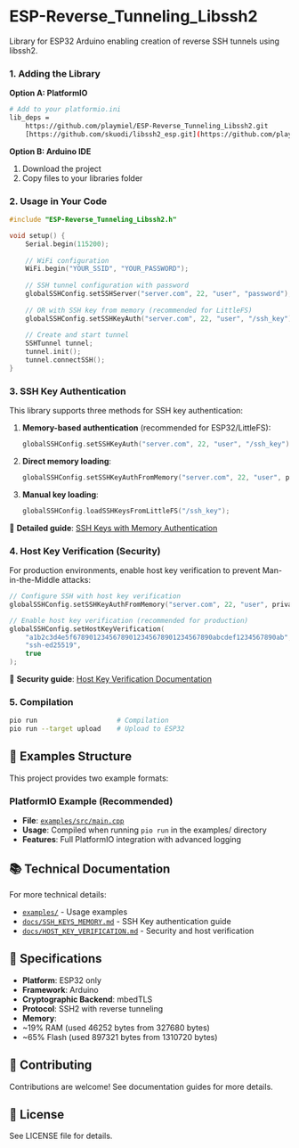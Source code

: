 # ESP-Reverse_Tunneling_Libssh2

Library for ESP32 Arduino enabling creation of reverse SSH tunnels using libssh2.

### 1. Adding the Library

**Option A: PlatformIO**
```bash
# Add to your platformio.ini
lib_deps = 
    https://github.com/playmiel/ESP-Reverse_Tunneling_Libssh2.git
    [https://github.com/skuodi/libssh2_esp.git](https://github.com/playmiel/libssh2_esp32)
```

**Option B: Arduino IDE**
1. Download the project
2. Copy files to your libraries folder

### 2. Usage in Your Code

```cpp
#include "ESP-Reverse_Tunneling_Libssh2.h"

void setup() {
    Serial.begin(115200);
    
    // WiFi configuration
    WiFi.begin("YOUR_SSID", "YOUR_PASSWORD");
    
    // SSH tunnel configuration with password
    globalSSHConfig.setSSHServer("server.com", 22, "user", "password");
    
    // OR with SSH key from memory (recommended for LittleFS)
    globalSSHConfig.setSSHKeyAuth("server.com", 22, "user", "/ssh_key");
    
    // Create and start tunnel
    SSHTunnel tunnel;
    tunnel.init();
    tunnel.connectSSH();
}
```

### 3. SSH Key Authentication

This library supports three methods for SSH key authentication:

1. **Memory-based authentication** (recommended for ESP32/LittleFS):
   ```cpp
   globalSSHConfig.setSSHKeyAuth("server.com", 22, "user", "/ssh_key");
   ```

2. **Direct memory loading**:
   ```cpp
   globalSSHConfig.setSSHKeyAuthFromMemory("server.com", 22, "user", privateKey, publicKey);
   ```

3. **Manual key loading**:
   ```cpp
   globalSSHConfig.loadSSHKeysFromLittleFS("/ssh_key");
   ```

📖 **Detailed guide**: [SSH Keys with Memory Authentication](docs/SSH_KEYS_MEMORY.md)

### 4. Host Key Verification (Security)

For production environments, enable host key verification to prevent Man-in-the-Middle attacks:

```cpp
// Configure SSH with host key verification
globalSSHConfig.setSSHKeyAuthFromMemory("server.com", 22, "user", privateKey, publicKey);

// Enable host key verification (recommended for production)
globalSSHConfig.setHostKeyVerification(
    "a1b2c3d4e5f67890123456789012345678901234567890abcdef1234567890ab",  // SHA256 fingerprint
    "ssh-ed25519",                                                      // Key type
    true                                                               // Enable verification
);
```

📖 **Security guide**: [Host Key Verification Documentation](docs/HOST_KEY_VERIFICATION.md)

### 5. Compilation

```bash
pio run                    # Compilation
pio run --target upload    # Upload to ESP32
```

## 📁 Examples Structure

This project provides two example formats:

### PlatformIO Example (Recommended)
- **File**: [`examples/src/main.cpp`](examples/src/main.cpp)
- **Usage**: Compiled when running `pio run` in the examples/ directory
- **Features**: Full PlatformIO integration with advanced logging


## 📚 Technical Documentation

For more technical details:

- [`examples/`](examples/) - Usage examples
- [`docs/SSH_KEYS_MEMORY.md`](docs/SSH_KEYS_MEMORY.md) - SSH Key authentication guide
- [`docs/HOST_KEY_VERIFICATION.md`](docs/HOST_KEY_VERIFICATION.md) - Security and host verification

## 🎯 Specifications

- **Platform**: ESP32 only
- **Framework**: Arduino
- **Cryptographic Backend**: mbedTLS
- **Protocol**: SSH2 with reverse tunneling
- **Memory**: 
- ~19% RAM (used 46252 bytes from 327680 bytes)
- ~65% Flash (used 897321 bytes from 1310720 bytes)

## 🤝 Contributing

Contributions are welcome! See documentation guides for more details.

## 📄 License

See LICENSE file for details.

